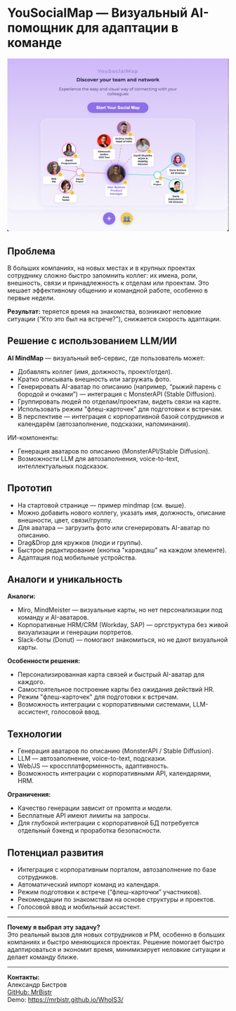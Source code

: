 # YouSocialMap — Визуальный AI-помощник для адаптации в команде

![Пример социальной карты](img/socialmap-demo-project.png)

## Проблема

В больших компаниях, на новых местах и в крупных проектах сотруднику сложно быстро запомнить коллег: их имена, роли, внешность, связи и принадлежность к отделам или проектам. Это мешает эффективному общению и командной работе, особенно в первые недели.

**Результат:** теряется время на знакомства, возникают неловкие ситуации (“Кто это был на встрече?”), снижается скорость адаптации.

## Решение с использованием LLM/ИИ

**AI MindMap** — визуальный веб-сервис, где пользователь может:

- Добавлять коллег (имя, должность, проект/отдел).
- Кратко описывать внешность или загружать фото.
- Генерировать AI-аватар по описанию (например, “рыжий парень с бородой и очками”) — интеграция с MonsterAPI (Stable Diffusion).
- Группировать людей по отделам/проектам, видеть связи на карте.
- Использовать режим "флеш-карточек" для подготовки к встречам.
- В перспективе — интеграция с корпоративной базой сотрудников и календарём (автозаполнение, подсказки, напоминания).

ИИ-компоненты:
- Генерация аватаров по описанию (MonsterAPI/Stable Diffusion).
- Возможности LLM для автозаполнения, voice-to-text, интеллектуальных подсказок.

## Прототип

- На стартовой странице — пример mindmap (см. выше).
- Можно добавить нового коллегу, указать имя, должность, описание внешности, цвет, связи/группу.
- Для аватара — загрузить фото или сгенерировать AI-аватар по описанию.
- Drag&Drop для кружков (люди и группы).
- Быстрое редактирование (кнопка "карандаш" на каждом элементе).
- Адаптация под мобильные устройства.

## Аналоги и уникальность

**Аналоги:**
- Miro, MindMeister — визуальные карты, но нет персонализации под команду и AI-аватаров.
- Корпоративные HRM/CRM (Workday, SAP) — оргструктура без живой визуализации и генерации портретов.
- Slack-боты (Donut) — помогают знакомиться, но не дают визуальной карты.

**Особенности решения:**
- Персонализированная карта связей и быстрый AI-аватар для каждого.
- Самостоятельное построение карты без ожидания действий HR.
- Режим "флеш-карточек" для подготовки к встречам.
- Возможность интеграции с корпоративными системами, LLM-ассистент, голосовой ввод.

## Технологии

- Генерация аватаров по описанию (MonsterAPI / Stable Diffusion).
- LLM — автозаполнение, voice-to-text, подсказки.
- Web/JS — кроссплатформенность, адаптивность.
- Возможность интеграции с корпоративными API, календарями, HRM.

**Ограничения:**
- Качество генерации зависит от промпта и модели.
- Бесплатные API имеют лимиты на запросы.
- Для глубокой интеграции с корпоративной БД потребуется отдельный бэкенд и проработка безопасности.

## Потенциал развития

- Интеграция с корпоративным порталом, автозаполнение по базе сотрудников.
- Автоматический импорт команд из календаря.
- Режим подготовки к встрече (“флеш-карточки” участников).
- Рекомендации по знакомствам на основе структуры и проектов.
- Голосовой ввод и мобильный ассистент.

---

**Почему я выбрал эту задачу?**  
Это реальный вызов для новых сотрудников и PM, особенно в больших компаниях и быстро меняющихся проектах. Решение помогает быстро адаптироваться и экономит время, минимизирует неловкие ситуации и делает команду ближе.

---

**Контакты:**  
Александр Бистров  
[GitHub: MrBistr](https://github.com/MrBistr)  
Demo: https://mrbistr.github.io/WhoIS3/ 
